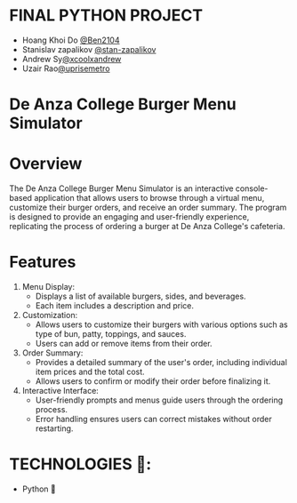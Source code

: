 # FINAL PYTHON PROJECT

<ul>
  <li>Hoang Khoi Do <a href="https://github.com/Ben2104">@Ben2104</a></li>
  <li>Stanislav zapalikov <a href="https://github.com/stan-zapalikov">@stan-zapalikov</a>
  <li>Andrew Sy<a href ="https://github.com/xcoolxandrew">@xcoolxandrew</a>
  <li>Uzair Rao<a href ="https://github.com/uprisemetro">@uprisemetro</a> 
</ul>


# De Anza College Burger Menu Simulator

# Overview
The De Anza College Burger Menu Simulator is an interactive console-based application that allows users to browse through a virtual menu, customize their burger orders, and receive an order summary. The program is designed to provide an engaging and user-friendly experience, replicating the process of ordering a burger at De Anza College's cafeteria.

# Features
<ol>
  <li>Menu Display:
    <ul>
      <li>Displays a list of available burgers, sides, and beverages.</li>
      <li>Each item includes a description and price.</li> 
    </ul>
</li>
    
  <li>Customization:
    <ul>
      <li>Allows users to customize their burgers with various options such as type of bun, patty, toppings, and sauces.</li>
      <li>Users can add or remove items from their order.</li>
    </ul>
  </li>

  <li>Order Summary:
    <ul>
      <li>Provides a detailed summary of the user's order, including individual item prices and the total cost.</li>
      <li>Allows users to confirm or modify their order before finalizing it.</li>
    </ul>
  </li>
  <li>Interactive Interface:
    <ul>
      <li>User-friendly prompts and menus guide users through the ordering process.</li>
      <li>Error handling ensures users can correct mistakes without order restarting.</li>
    </ul>
  </li>
</ol>

# TECHNOLOGIES 📝: 
<ul>
  <li>Python 🐍</li>
</ul>









